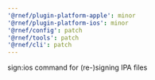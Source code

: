 ```yaml
---
'@rnef/plugin-platform-apple': minor
'@rnef/plugin-platform-ios': minor
'@rnef/config': patch
'@rnef/tools': patch
'@rnef/cli': patch
---
```


sign:ios command for (re-)signing IPA files
